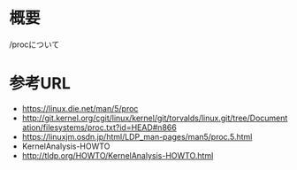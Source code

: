 # 概要
/procについて

# 参考URL
- https://linux.die.net/man/5/proc
- http://git.kernel.org/cgit/linux/kernel/git/torvalds/linux.git/tree/Documentation/filesystems/proc.txt?id=HEAD#n866
- https://linuxjm.osdn.jp/html/LDP_man-pages/man5/proc.5.html
- KernelAnalysis-HOWTO
 - http://tldp.org/HOWTO/KernelAnalysis-HOWTO.html
